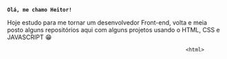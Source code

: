 **`Olá, me chamo Heitor!`**

Hoje estudo para me tornar um desenvolvedor Front-end, volta e meia posto alguns repositórios 
aqui com alguns projetos usando o HTML, CSS e JAVASCRIPT 😁

                                                              <html>

 <head>
<link rel="stylesheet" href="https://cdn.jsdelivr.net/gh/devicons/devicon@v2.14.0/devicon.min.css">
</head>
<body>
<i class="devicon-html5-plain-wordmark colored"></i>
</body>
</html>
